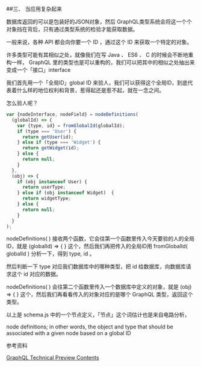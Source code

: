  
##三、 当应用复杂起来


数据库返回的可以是包装好的JSON对象，然后 GraphQL类型系统会将这一个个对象挡在背后，只有通过类型系统的检验才能获取数据。

一般来说，各种 API 都会向你要一个 ID ，通过这个 ID 来获取一个特定的对象。



许多类型可能有其相似之处，就像我们在写 Java 、 ES6 、 C 的时候会不断地重构一样， GraphQL 里的类型也是可以重构的，我们可以把其中的相似之处抽出来变成一个「接口」interface



我们首先用一个「全局ID」global ID 来验人，我们可以获得这个全局ID，到底代表着什么样的地位权利和背景，惹得起还是惹不起，就在一念之间。
  
怎么验人呢？
```javascript
var {nodeInterface, nodeField} = nodeDefinitions(
  (globalId) => {
    var {type, id} = fromGlobalId(globalId);
    if (type === 'User') {
      return getUser(id);
    } else if (type === 'Widget') {
      return getWidget(id);
    } else {
      return null;
    }
  },
  (obj) => {
    if (obj instanceof User) {
      return userType;
    } else if (obj instanceof Widget)  {
      return widgetType;
    } else {
      return null;
    }
  }
);
```
nodeDefinitions( ) 接收两个函数，它会往第一个函数里传入今天要验的人的全局ID，就是  (globalId) => { } 这个，然后我们再把传入的全局ID用 fromGlobalId( globalId ) 分析一下，得到 type, id 。
  
然后判断一下 type 对应我们数据库中的哪种类型，把 id 给数据库，向数据库请求这个 id 对应的数据。

nodeDefinitions( ) 会往第二个函数里传入一个数据库中定义的对象，就是 (obj) => { } 这个，然后我们再看看传入的对象对应的是哪个 GraphQL 类型，返回这个类型。

以上是 schema.js 中的一个节点定义，「节点」这个词估计也是来自电路分析，















node definitions; in other words, the object and type that should be associated with a given node based on a global ID



参考资料

[GraphQL Technical Preview Contents](https://github.com/facebook/graphql/blob/master/README.md)
